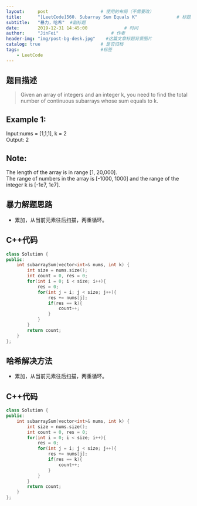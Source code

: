 ```yaml
---
layout:     post                    # 使用的布局（不需要改） 
title:      "[LeetCode]560. Subarray Sum Equals K"               # 标题  
subtitle:   "暴力，哈希"  #副标题 
date:       2019-12-31 14:45:00              # 时间 
author:     "JinFei"                    # 作者 
header-img: "img/post-bg-desk.jpg"    #这篇文章标题背景图片 
catalog: true                       # 是否归档 
tags:                               #标签     
    - LeetCode 
---
```


## 题目描述
> Given an array of integers and an integer k, you need to find the total number of continuous subarrays whose sum equals to k. <br>


## Example 1:
Input:nums = [1,1,1], k = 2 <br>
Output: 2 <br>

## Note:
The length of the array is in range [1, 20,000]. <br>
The range of numbers in the array is [-1000, 1000] and the range of the integer k is [-1e7, 1e7]. <br>

## 暴力解题思路

- 累加，从当前元素往后扫描，两重循环。

## C++代码
```C++
class Solution {
public:
    int subarraySum(vector<int>& nums, int k) {
        int size = nums.size();
        int count = 0, res = 0;
        for(int i = 0; i < size; i++){
            res = 0;
            for(int j = i; j < size; j++){
                res += nums[j];
                if(res == k){
                    count++;
                }
            }
        }
        return count;
    }
};
```


## 哈希解决方法

- 累加，从当前元素往后扫描，两重循环。

## C++代码
```C++
class Solution {
public:
    int subarraySum(vector<int>& nums, int k) {
        int size = nums.size();
        int count = 0, res = 0;
        for(int i = 0; i < size; i++){
            res = 0;
            for(int j = i; j < size; j++){
                res += nums[j];
                if(res == k){
                    count++;
                }
            }
        }
        return count;
    }
};
```
